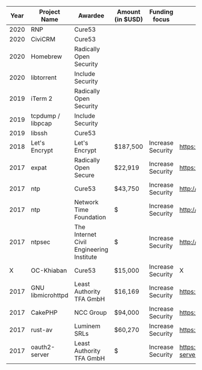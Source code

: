 | Year | Project Name  | Awardee  |  Amount (in $USD) |  Funding focus | Project website  |
|---|---|---|---|---|---|
| 2020 | RNP | Cure53 |
| 2020 | CiviCRM | Cure53 |
| 2020 | Homebrew | Radically Open Security |
| 2020 | libtorrent | Include Security |
| 2019 | iTerm 2 | Radically Open Security |
| 2019 | tcpdump / libpcap | Include Security |
| 2019 | libssh | Cure53 |
| 2018 | Let's Encrypt | Let's Encrypt | $187,500 |  Increase Security | https://letsencrypt.org/ |
| 2017 | expat | Radically Open Secure | $22,919 |  Increase Security | https://libexpat.github.io/ |
| 2017 | ntp | Cure53 | $43,750 |  Increase Security | http://www.ntp.org/ |
| 2017 | ntp | Network Time Foundation | $ |  Increase Security | http://www.ntp.org/ |
| 2017 | ntpsec | The Internet Civil Engineering Institute | $ |  Increase Security | http://www.ntpsec.org/ |
| X | OC-Khiaban | Cure53 | $15,000 |  Increase Security | X |
| 2017 | GNU libmicrohttpd | Least Authority TFA GmbH | $16,169 |  Increase Security | https://www.gnu.org/software/libmicrohttpd/ |
| 2017 | CakePHP | NCC Group | $94,000 |  Increase Security | https://cakephp.org/ |
| 2017 | rust-av | Luminem SRLs | $60,270 | Increase Security  | https://github.com/rust-av/rust-av |
| 2017 | oauth2-server | Least Authority TFA GmbH | $ |  Increase Security | https://github.com/thephpleague/oauth2-server | 
